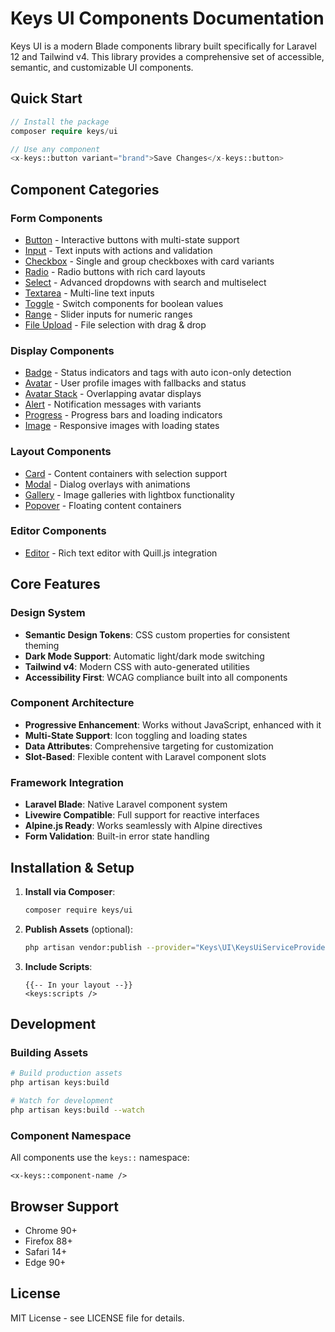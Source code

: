 # Keys UI Components Documentation

Keys UI is a modern Blade components library built specifically for Laravel 12 and Tailwind v4. This library provides a comprehensive set of accessible, semantic, and customizable UI components.

## Quick Start

```php
// Install the package
composer require keys/ui

// Use any component
<x-keys::button variant="brand">Save Changes</x-keys::button>
```

## Component Categories

### Form Components
- [Button](components/button.md) - Interactive buttons with multi-state support
- [Input](components/input.md) - Text inputs with actions and validation
- [Checkbox](components/checkbox.md) - Single and group checkboxes with card variants
- [Radio](components/radio.md) - Radio buttons with rich card layouts
- [Select](components/select.md) - Advanced dropdowns with search and multiselect
- [Textarea](components/textarea.md) - Multi-line text inputs
- [Toggle](components/toggle.md) - Switch components for boolean values
- [Range](components/range.md) - Slider inputs for numeric ranges
- [File Upload](components/file-upload.md) - File selection with drag & drop

### Display Components
- [Badge](components/badge.md) - Status indicators and tags with auto icon-only detection
- [Avatar](components/avatar.md) - User profile images with fallbacks and status
- [Avatar Stack](components/avatar-stack.md) - Overlapping avatar displays
- [Alert](components/alert.md) - Notification messages with variants
- [Progress](components/progress.md) - Progress bars and loading indicators
- [Image](components/image.md) - Responsive images with loading states

### Layout Components
- [Card](components/card.md) - Content containers with selection support
- [Modal](components/modal.md) - Dialog overlays with animations
- [Gallery](components/gallery.md) - Image galleries with lightbox functionality
- [Popover](components/popover.md) - Floating content containers

### Editor Components
- [Editor](components/editor.md) - Rich text editor with Quill.js integration

## Core Features

### Design System
- **Semantic Design Tokens**: CSS custom properties for consistent theming
- **Dark Mode Support**: Automatic light/dark mode switching
- **Tailwind v4**: Modern CSS with auto-generated utilities
- **Accessibility First**: WCAG compliance built into all components

### Component Architecture
- **Progressive Enhancement**: Works without JavaScript, enhanced with it
- **Multi-State Support**: Icon toggling and loading states
- **Data Attributes**: Comprehensive targeting for customization
- **Slot-Based**: Flexible content with Laravel component slots

### Framework Integration
- **Laravel Blade**: Native Laravel component system
- **Livewire Compatible**: Full support for reactive interfaces
- **Alpine.js Ready**: Works seamlessly with Alpine directives
- **Form Validation**: Built-in error state handling

## Installation & Setup

1. **Install via Composer**:
   ```bash
   composer require keys/ui
   ```

2. **Publish Assets** (optional):
   ```bash
   php artisan vendor:publish --provider="Keys\UI\KeysUiServiceProvider"
   ```

3. **Include Scripts**:
   ```blade
   {{-- In your layout --}}
   <keys:scripts />
   ```

## Development

### Building Assets
```bash
# Build production assets
php artisan keys:build

# Watch for development
php artisan keys:build --watch
```

### Component Namespace
All components use the `keys::` namespace:
```blade
<x-keys::component-name />
```

## Browser Support

- Chrome 90+
- Firefox 88+
- Safari 14+
- Edge 90+

## License

MIT License - see LICENSE file for details.